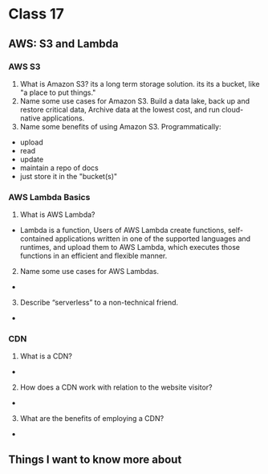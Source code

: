 # Class 17

## AWS: S3 and Lambda

### AWS S3

1. What is Amazon S3? its a long term storage solution. its its a bucket, like "a place to put things."
2. Name some use cases for Amazon S3. Build a data lake, back up and restore critical data, Archive data at the lowest cost, and run cloud-native applications.
3. Name some benefits of using Amazon S3.
Programmatically:
  - upload
  - read
  - update
  - maintain a repo of docs
  - just store it in the "bucket(s)"


### AWS Lambda Basics

1. What is AWS Lambda?

- Lambda is a function, Users of AWS Lambda create functions, self-contained applications written in one of the supported languages and runtimes, and upload them to AWS Lambda, which executes those functions in an efficient and flexible manner.

2. Name some use cases for AWS Lambdas.
  - 
3. Describe “serverless” to a non-technical friend.
  - 

### CDN

1. What is a CDN?
  - 
2. How does a CDN work with relation to the website visitor?
  - 
3. What are the benefits of employing a CDN?
  - 


## Things I want to know more about
